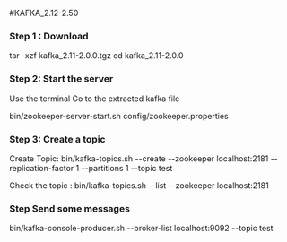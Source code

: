 #KAFKA_2.12-2.50

<h3>Step 1 : Download </h3>
tar -xzf kafka_2.11-2.0.0.tgz
cd kafka_2.11-2.0.0

<h3>Step 2: Start the server </h3>
Use the terminal
Go to the extracted kafka file 

bin/zookeeper-server-start.sh config/zookeeper.properties

<h3>Step 3: Create a topic </h3>
Create Topic:
bin/kafka-topics.sh --create --zookeeper localhost:2181 --replication-factor 1 --partitions 1 --topic test

Check the topic :
bin/kafka-topics.sh --list --zookeeper localhost:2181


<h3>Step Send some messages </h3>
bin/kafka-console-producer.sh --broker-list localhost:9092 --topic test
